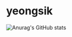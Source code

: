 # yeongsik

![Anurag's GitHub stats](https://github-readme-stats.vercel.app/api?username=yeongsik&show_icons=true&theme=radical)
